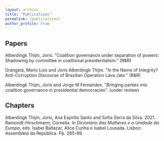 ```yaml
---
layout: archive
title: "Publications"
permalink: /publications/
author_profile: true
---
```

Papers
------
Alberdingk Thijm, Joris. "Coalition governance under separation of powers: Shadowing by committee in coalitional presidentialism." (R&R)

Grangeia, Mario Luis and Joris Alberdingk Thijm. "In the Name of Integrity? Anti-Corruption Discourse of Brazilian Operation Lava Jato." (R&R)

Alberdingk Thijm, Joris and Jorge M Fernandes. "Bringing parties into coalition governance in presidential democracies". (under review)

Chapters
------
Alberdingk Thijm, Joris, Ana Espírito Santo and Sofia Serra da Silva. 2021. Ramondt-Hirschmann, Cornelia. In *Dicionário das Mulheres e a Unidade da Europa*, eds. Isabel Baltazar, Alice Cunha e Isabel Lousada. Lisbon: Assembleia da República. Pp. 265-69.
